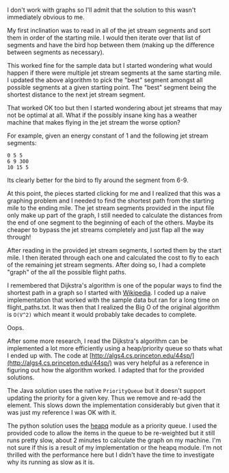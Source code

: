 I don't work with graphs  so I'll admit that the solution to this wasn't immediately obvious to me.

My first inclination was to read in all of the jet stream segments and sort them in order of the starting mile.  I would then iterate over that list of segments and have the bird hop between them (making up the difference between segments as necessary). 

This worked fine for the sample data but I started wondering what would happen if there were multiple jet stream segments at the same starting mile.  I updated the above algorithm to pick the "best" segment amongst all possible segments at a given starting point.  The "best" segment being the shortest distance to the next jet stream segment.

That worked OK too but then I started wondering about jet streams that may not be optimal at all.  What if the possibly insane king has a weather machine that makes flying in the jet stream the worse option?

For example, given an energy constant of 1 and the following jet stream segments:

    0 5 5
    6 9 300
    10 15 5

Its clearly better for the bird to fly around the segment from 6-9.

At this point, the pieces started clicking for me and I realized that this was a graphing problem and I needed to find the shortest path from the starting mile to the ending mile.  The jet stream segments provided in the input file only make up
part of the graph, I still needed to calculate the distances from the end of one segment to the beginning of each of the others.  Maybe its cheaper to bypass the jet streams completely and just flap all the way through!

After reading in the provided jet stream segments, I sorted them by the start mile.  I then iterated through each one and calculated the cost to fly to each of the remaining jet stream segments.  After doing so, I had a complete "graph" of the all the possible flight paths.

I remembered that Dijkstra's algorithm is one of the popular ways to find the shortest path in a graph so I started with [Wikipedia](http://en.wikipedia.org/wiki/Dijkstra%27s_algorithm).  I coded up a naive implementation that worked with the sample data but ran for a long time on flight_paths.txt.
It was then that I realized the Big O of the original algorithm is `O(V^2)` which meant it would probably take decades to complete.

Oops.

After some more research, I read the Dijkstra's algorithm can be implemented a lot more efficiently using a heap/priority queue so thats what I ended up with.  The code at [http://algs4.cs.princeton.edu/44sp/](http://algs4.cs.princeton.edu/44sp/) was very helpful as a reference in figuring out how the algorithm worked.  I adapted that for the provided solutions.

The Java solution uses the native `PriorityQueue` but it doesn't support updating the priority for a given key.  Thus we remove and re-add the element.  This slows down the implementation considerably but given that it was just my reference I was OK with it.

The python solution uses the [heapq](https://docs.python.org/2/library/heapq.html#module-heapq) module as a priority queue.  I used the provided code to allow the items in the queue to be re-weighted but it still runs pretty slow, about 2 minutes to calculate the graph on my machine.  I'm not sure if this is a result of my implementation or the heapq module.  I'm not thrilled with the performance here but I didn't have the time to investigate why its running as slow as it is.



